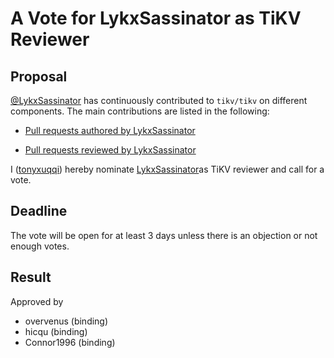 # A Vote for LykxSassinator as TiKV Reviewer

## Proposal

[@LykxSassinator](https://github.com/LykxSassinator) has continuously contributed to `tikv/tikv` on different components. The main contributions are listed in the following:

* [Pull requests authored by LykxSassinator](https://github.com/tikv/tikv/pulls?q=is%3Apr+author%3ALykxSassinator)

* [Pull requests reviewed by LykxSassinator](https://github.com/tikv/tikv/pulls?q=is%3Apr+reviewed-by%3ALykxSassinator)

I ([tonyxuqqi](https://github.com/tonyxuqqi)) hereby nominate [LykxSassinator](https://github.com/LykxSassinator)as TiKV reviewer and call for a vote.

## Deadline

The vote will be open for at least 3 days unless there is an objection or not enough votes.


## Result

Approved by
* overvenus (binding)
* hicqu (binding)
* Connor1996 (binding) 